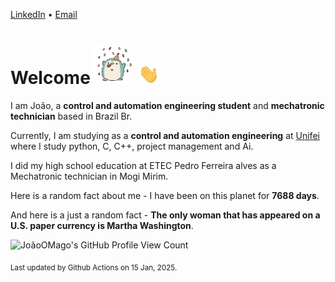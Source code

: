 [LinkedIn](https://www.linkedin.com/in/joão-pedro-gozzoli-b95641301/) &bull;
[Email](joaopedrogozzoli@gmail.com)

# Welcome <img src="happy.gif" height="64px" /> <img src="wave.gif" height="32px" />

I am João, a  **control and automation engineering student** and **mechatronic technician** based in Brazil Br.

Currently, I am studying as a **control and automation engineering** at [Unifei](https://unifei.edu.br) where I study python, C, C++, project management and Ai.

I did my high school education at ETEC Pedro Ferreira alves as a Mechatronic technician in Mogi Mirim.

Here is a random fact about me - I have been on this planet for **7688 days**.

And here is a just a random fact -  **The only woman that has appeared on a U.S. paper currency is Martha Washington**.

![JoãoOMago's GitHub Profile View Count](https://komarev.com/ghpvc/?username=JoaoOMago)

<sub>Last updated by Github Actions on 15 Jan, 2025.</sub>
